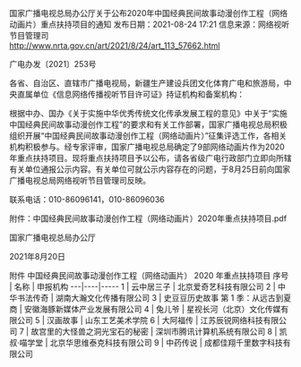 国家广播电视总局办公厅关于公布2020年中国经典民间故事动漫创作工程（网络动画片）重点扶持项目的通知
发布日期：2021-08-24 17:21 	信息来源：网络视听节目管理司 	
http://www.nrta.gov.cn/art/2021/8/24/art_113_57662.html

广电办发〔2021〕253号


各省、自治区、直辖市广播电视局，新疆生产建设兵团文化体育广电和旅游局，中央直属单位《信息网络传播视听节目许可证》持证机构和备案机构：

根据中办、国办《关于实施中华优秀传统文化传承发展工程的意见》中关于“实施中国经典民间故事动漫创作工程”的要求和有关工作部署，国家广播电视总局积极组织开展“中国经典民间故事动漫创作工程（网络动画片）”征集评选工作，各相关机构积极参与。经专家评审，国家广播电视总局确定了9部网络动画片作为2020年重点扶持项目。现将重点扶持项目予以公布，请各省级广电行政部门立即向所辖有关单位通报公示内容。有关单位可就公示内容存在的问题，于8月25日前向国家广播电视总局网络视听节目管理司反映。

联系电话：010-86096141，010-86096036


附件：中国经典民间故事动漫创作工程（网络动画片）2020年重点扶持项目.pdf


国家广播电视总局办公厅   

2021年8月20日        


附件
中国经典民间故事动漫创作工程（网络动画片）
2020 年重点扶持项目
序号 | 名称 | 申报机构
---|----|-----
1 | 云中居三子 | 北京爱奇艺科技有限公司
2 | 中华书法传奇 | 湖南大瀚文化传播有限公司
3 | 史豆豆历史故事 第 1 季：从远古到夏商 | 安徽海豚新媒体产业发展有限公司
4 | 兔儿爷 | 星视长河（北京）文化传媒有限公司
5 | 汉画故事 | 山东工艺美术学院
6 | 大阿福传 | 江苏辰锐网络科技有限公司
7 | 故宫里的大怪兽之洞光宝石的秘密 | 深圳市腾讯计算机系统有限公司
8 | 凯叔·喵学堂 | 北京华思维泰克科技有限公司
9 | 中药传说 | 成都佳翔千里数字科技有限公司